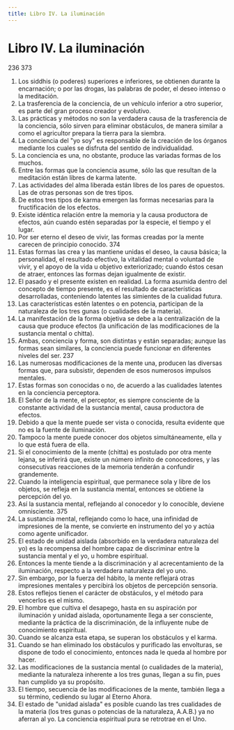 ```yaml
---
title: Libro IV. La iluminación
---
```


# Libro IV. La iluminación

<p>
<pin lang="es">236</pin> <pin lang="en">373</pin>
</p>

1. Los siddhis (o poderes) superiores e inferiores, se obtienen durante la encarnación; o por las drogas, las palabras de poder, el deseo intenso o la meditación. <af book="4" af="1"/>
2. La trasferencia de la conciencia, de un vehículo inferior a otro superior, es parte del gran proceso creador y evolutivo. <af book="4" af="2"/>
3. Las prácticas y métodos no son la verdadera causa de la trasferencia de la conciencia, sólo sirven para eliminar obstáculos, de manera similar a como el agricultor prepara la tierra para la siembra. <af book="4" af="3"/>
4. La conciencia del "yo soy" es responsable de la creación de los órganos mediante los cuales se disfruta del sentido de individualidad.
5. La conciencia es una, no obstante, produce las variadas formas de los muchos.
6. Entre las formas que la conciencia asume, sólo las que resultan de la meditación están libres de karma latente.
7. Las actividades del alma liberada están libres de los pares de opuestos. Las de otras personas son de tres tipos.
8. De estos tres tipos de karma emergen las formas necesarias para la fructificación de los efectos.
9. Existe idéntica relación entre la memoria y la causa productora de efectos, aún cuando estén separadas por la especie, el tiempo y el lugar.
10. Por ser eterno el deseo de vivir, las formas creadas por la mente carecen de principio conocido. <pin lang="en">374</pin>
11. Estas formas las crea y las mantiene unidas el deseo, la causa básica; la personalidad, el resultado efectivo, la vitalidad mental o voluntad de vivir, y el apoyo de la vida u objetivo exteriorizado; cuando éstos cesan de atraer, entonces las formas dejan igualmente de existir.
12. El pasado y el presente existen en realidad. La forma asumida dentro del concepto de tiempo presente, es el resultado de características desarrolladas, conteniendo latentes las simientes de la cualidad futura.
13. Las características estén latentes o en potencia, participan de la naturaleza de los tres gunas (o cualidades de la materia).
14. La manifestación de la forma objetiva se debe a la centralización de la causa que produce efectos (la unificación de las modificaciones de la sustancia mental o chitta).
15. Ambas, conciencia y forma, son distintas y están separadas; aunque las formas sean similares, la conciencia puede funcionar en diferentes niveles del ser. <pin lang="es">237</pin>
16. Las numerosas modificaciones de la mente una, producen las diversas formas que, para subsistir, dependen de esos numerosos impulsos mentales.
17. Estas formas son conocidas o no, de acuerdo a las cualidades latentes en la conciencia perceptora.
18. El Señor de la mente, el perceptor, es siempre consciente de la constante actividad de la sustancia mental, causa productora de efectos.
19. Debido a que la mente puede ser vista o conocida, resulta evidente que no es la fuente de iluminación.
20. Tampoco la mente puede conocer dos objetos simultáneamente, ella y lo que está fuera de ella.
21. Si el conocimiento de la mente (chitta) es postulado por otra mente lejana, se inferirá que, existe un número infinito de conocedores, y las consecutivas reacciones de la memoria tenderán a confundir grandemente.
22. Cuando la inteligencia espiritual, que permanece sola y libre de los objetos, se refleja en la sustancia mental, entonces se obtiene la percepción del yo.
23. Así la sustancia mental, reflejando al conocedor y lo conocible, deviene omnisciente. <pin lang="en">375</pin>
24. La sustancia mental, reflejando como lo hace, una infinidad de impresiones de la mente, se convierte en instrumento del yo y actúa como agente unificador.
25. El estado de unidad aislada (absorbido en la verdadera naturaleza del yo) es la recompensa del hombre capaz de discriminar entre la sustancia mental y el yo, u hombre espiritual.
26. Entonces la mente tiende a la discriminación y al acrecentamiento de la iluminación, respecto a la verdadera naturaleza del yo uno.
27. Sin embargo, por la fuerza del hábito, la mente reflejará otras impresiones mentales y percibirá los objetos de percepción sensoria.
28. Estos reflejos tienen el carácter de obstáculos, y el método para vencerlos es el mismo.
29. El hombre que cultiva el desapego, hasta en su aspiración por iluminación y unidad aislada, oportunamente llega a ser consciente, mediante la práctica de la discriminación, de la influyente nube de conocimiento espiritual.
30. Cuando se alcanza esta etapa, se superan los obstáculos y el karma.
31. Cuando se han eliminado los obstáculos y purificado las envolturas, se dispone de todo el conocimiento, entonces nada le queda al hombre por hacer.
32. Las modificaciones de la sustancia mental (o cualidades de la materia), mediante la naturaleza inherente a los tres gunas, llegan a su fin, pues han cumplido ya su propósito.
33. El tiempo, secuencia de las modificaciones de la mente, también llega a su término, cediendo su lugar al Eterno Ahora.
34. El estado de "unidad aislada" es posible cuando las tres cualidades de la materia (los tres gunas o potencias de la naturaleza, A.A.B.) ya no aferran al yo. La conciencia espiritual pura se retrotrae en el Uno.
